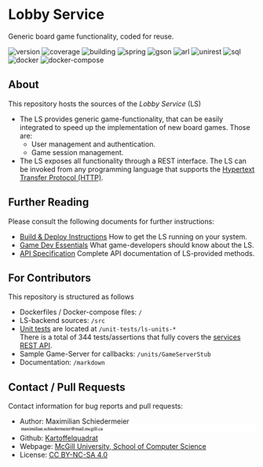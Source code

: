 # Lobby Service

Generic board game functionality, coded for reuse.

![version](https://img.shields.io/badge/version-1.0.0-brightgreen)
![coverage](https://img.shields.io/badge/coverage-100%25-brightgreen)
![building](https://img.shields.io/badge/build-passing-brightgreen)
![spring](https://img.shields.io/badge/Spring%20Boot-2.3.0-blue)
![gson](https://img.shields.io/badge/Gson-2.8.6-blue)
![arl](https://img.shields.io/badge/AsyncRestLib-1.5.1-blue)
![unirest](https://img.shields.io/badge/Unirest-3.7.02-blue)
![sql](https://img.shields.io/badge/SQL-8.0.21-blue)
![docker](https://img.shields.io/badge/Docker-19.03.8-blue)
![docker-compose](https://img.shields.io/badge/DockerCompose-1.25.5-blue)

## About

This repository hosts the sources of the *Lobby Service* (LS)

 * The LS provides generic game-functionality, that can be easily integrated to speed up the implementation of new board games. Those are:
   * User management and authentication.
   * Game session management.
 * The LS exposes all functionality through a REST interface. The LS can be invoked from any programming language that supports the [Hypertext Transfer Protocol (HTTP)](https://en.wikipedia.org/wiki/Hypertext_Transfer_Protocol).

## Further Reading

Please consult the following documents for further instructions:

 * [Build & Deploy Instructions](markdown/build-deploy.md) How to get the LS running on your system.
 * [Game Dev Essentials](markdown/game-dev.md) What game-developers should know about the LS.
 * [API Specification](markdown/api.md) Complete API documentation of LS-provided methods.

## For Contributors

This repository is structured as follows

 * Dockerfiles / Docker-compose files: ```/```
 * LS-backend sources: ```/src```
 * [Unit tests](unit-tests/about.md) are located at ```/unit-tests/ls-units-*```  
There is a total of 344 tests/assertions that fully covers the [services REST API](markdown/api.md#user-content-rif-overview).
 * Sample Game-Server for callbacks: ```/units/GameServerStub```
 * Documentation: ```/markdown```

## Contact / Pull Requests

Contact information for bug reports and pull requests:

 * Author: Maximilian Schiedermeier ![email](markdown/email.png)
 * Github: [Kartoffelquadrat](https://github.com/kartoffelquadrat)
 * Webpage: [McGill University, School of Computer Science](https://www.cs.mcgill.ca/~mschie3)
 * License: [CC BY-NC-SA 4.0](https://creativecommons.org/licenses/by-nc-sa/4.0/)
